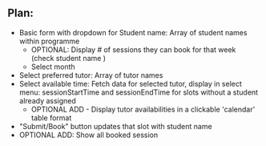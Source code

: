 ## Plan:

- Basic form with dropdown for Student name: Array of student names within programme
  - OPTIONAL: Display # of sessions they can book for that week (check student name )
  - Select month
- Select preferred tutor: Array of tutor names
- Select available time: Fetch data for selected tutor, display in select menu: sessionStartTime and sessionEndTime for slots without a student already assigned
  - OPTIONAL ADD - Display tutor availabilities in a clickable 'calendar' table format
- "Submit/Book" button updates that slot with student name
- OPTIONAL ADD: Show all booked session
